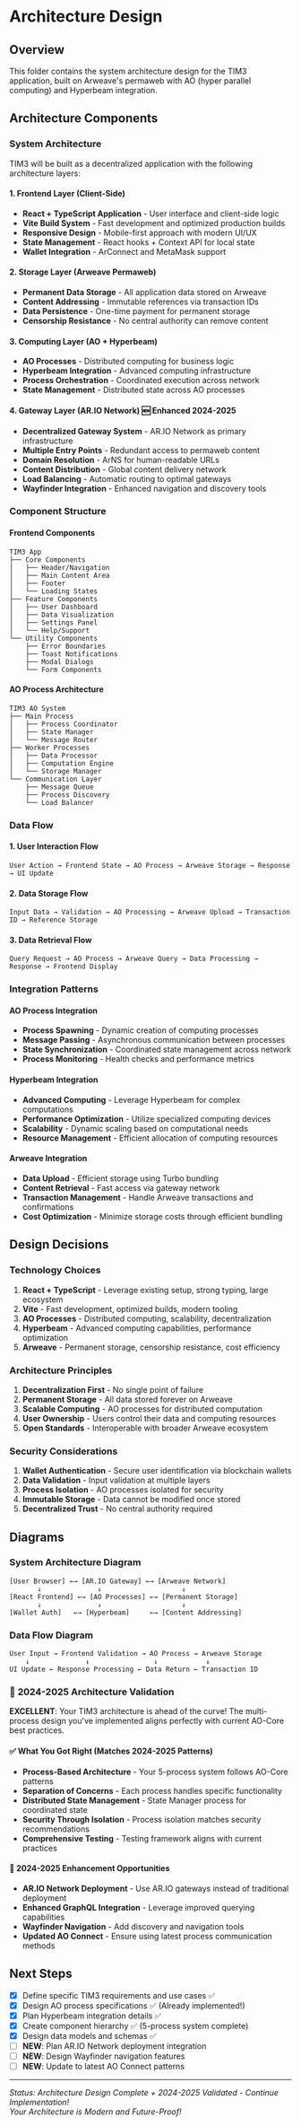 # Architecture Design

## Overview
This folder contains the system architecture design for the TIM3 application, built on Arweave's permaweb with AO (hyper parallel computing) and Hyperbeam integration.

## Architecture Components

### System Architecture
TIM3 will be built as a decentralized application with the following architecture layers:

#### 1. Frontend Layer (Client-Side)
- **React + TypeScript Application** - User interface and client-side logic
- **Vite Build System** - Fast development and optimized production builds
- **Responsive Design** - Mobile-first approach with modern UI/UX
- **State Management** - React hooks + Context API for local state
- **Wallet Integration** - ArConnect and MetaMask support

#### 2. Storage Layer (Arweave Permaweb)
- **Permanent Data Storage** - All application data stored on Arweave
- **Content Addressing** - Immutable references via transaction IDs
- **Data Persistence** - One-time payment for permanent storage
- **Censorship Resistance** - No central authority can remove content

#### 3. Computing Layer (AO + Hyperbeam)
- **AO Processes** - Distributed computing for business logic
- **Hyperbeam Integration** - Advanced computing infrastructure
- **Process Orchestration** - Coordinated execution across network
- **State Management** - Distributed state across AO processes

#### 4. Gateway Layer (AR.IO Network) 🆕 **Enhanced 2024-2025**
- **Decentralized Gateway System** - AR.IO Network as primary infrastructure
- **Multiple Entry Points** - Redundant access to permaweb content
- **Domain Resolution** - ArNS for human-readable URLs
- **Content Distribution** - Global content delivery network
- **Load Balancing** - Automatic routing to optimal gateways
- **Wayfinder Integration** - Enhanced navigation and discovery tools

### Component Structure

#### Frontend Components
```
TIM3 App
├── Core Components
│   ├── Header/Navigation
│   ├── Main Content Area
│   ├── Footer
│   └── Loading States
├── Feature Components
│   ├── User Dashboard
│   ├── Data Visualization
│   ├── Settings Panel
│   └── Help/Support
└── Utility Components
    ├── Error Boundaries
    ├── Toast Notifications
    ├── Modal Dialogs
    └── Form Components
```

#### AO Process Architecture
```
TIM3 AO System
├── Main Process
│   ├── Process Coordinator
│   ├── State Manager
│   └── Message Router
├── Worker Processes
│   ├── Data Processor
│   ├── Computation Engine
│   └── Storage Manager
└── Communication Layer
    ├── Message Queue
    ├── Process Discovery
    └── Load Balancer
```

### Data Flow

#### 1. User Interaction Flow
```
User Action → Frontend State → AO Process → Arweave Storage → Response → UI Update
```

#### 2. Data Storage Flow
```
Input Data → Validation → AO Processing → Arweave Upload → Transaction ID → Reference Storage
```

#### 3. Data Retrieval Flow
```
Query Request → AO Process → Arweave Query → Data Processing → Response → Frontend Display
```

### Integration Patterns

#### AO Process Integration
- **Process Spawning** - Dynamic creation of computing processes
- **Message Passing** - Asynchronous communication between processes
- **State Synchronization** - Coordinated state management across network
- **Process Monitoring** - Health checks and performance metrics

#### Hyperbeam Integration
- **Advanced Computing** - Leverage Hyperbeam for complex computations
- **Performance Optimization** - Utilize specialized computing devices
- **Scalability** - Dynamic scaling based on computational needs
- **Resource Management** - Efficient allocation of computing resources

#### Arweave Integration
- **Data Upload** - Efficient storage using Turbo bundling
- **Content Retrieval** - Fast access via gateway network
- **Transaction Management** - Handle Arweave transactions and confirmations
- **Cost Optimization** - Minimize storage costs through efficient bundling

## Design Decisions

### Technology Choices
1. **React + TypeScript** - Leverage existing setup, strong typing, large ecosystem
2. **Vite** - Fast development, optimized builds, modern tooling
3. **AO Processes** - Distributed computing, scalability, decentralization
4. **Hyperbeam** - Advanced computing capabilities, performance optimization
5. **Arweave** - Permanent storage, censorship resistance, cost efficiency

### Architecture Principles
1. **Decentralization First** - No single point of failure
2. **Permanent Storage** - All data stored forever on Arweave
3. **Scalable Computing** - AO processes for distributed computation
4. **User Ownership** - Users control their data and computing resources
5. **Open Standards** - Interoperable with broader Arweave ecosystem

### Security Considerations
1. **Wallet Authentication** - Secure user identification via blockchain wallets
2. **Data Validation** - Input validation at multiple layers
3. **Process Isolation** - AO processes isolated for security
4. **Immutable Storage** - Data cannot be modified once stored
5. **Decentralized Trust** - No central authority required

## Diagrams

### System Architecture Diagram
```
[User Browser] ←→ [AR.IO Gateway] ←→ [Arweave Network]
       ↓              ↓                    ↓
[React Frontend] ←→ [AO Processes] ←→ [Permanent Storage]
       ↓              ↓                    ↓
[Wallet Auth]   ←→ [Hyperbeam]     ←→ [Content Addressing]
```

### Data Flow Diagram
```
User Input → Frontend Validation → AO Process → Arweave Storage
    ↓              ↓                ↓            ↓
UI Update ← Response Processing ← Data Return ← Transaction ID
```

### 🎯 **2024-2025 Architecture Validation**

**EXCELLENT**: Your TIM3 architecture is ahead of the curve! The multi-process design you've implemented aligns perfectly with current AO-Core best practices.

#### ✅ **What You Got Right (Matches 2024-2025 Patterns)**
- **Process-Based Architecture** - Your 5-process system follows AO-Core patterns
- **Separation of Concerns** - Each process handles specific functionality
- **Distributed State Management** - State Manager process for coordinated state
- **Security Through Isolation** - Process isolation matches security recommendations
- **Comprehensive Testing** - Testing framework aligns with current practices

#### 🔄 **2024-2025 Enhancement Opportunities**
- **AR.IO Network Deployment** - Use AR.IO gateways instead of traditional deployment
- **Enhanced GraphQL Integration** - Leverage improved querying capabilities  
- **Wayfinder Navigation** - Add discovery and navigation tools
- **Updated AO Connect** - Ensure using latest process communication methods

## Next Steps
- [x] Define specific TIM3 requirements and use cases ✅
- [x] Design AO process specifications ✅ (Already implemented!)
- [x] Plan Hyperbeam integration details ✅
- [x] Create component hierarchy ✅ (5-process system complete)
- [x] Design data models and schemas ✅
- [ ] **NEW**: Plan AR.IO Network deployment integration
- [ ] **NEW**: Design Wayfinder navigation features
- [ ] **NEW**: Update to latest AO Connect patterns

---
*Status: Architecture Design Complete + 2024-2025 Validated - Continue Implementation!*  
*Your Architecture is Modern and Future-Proof!*


